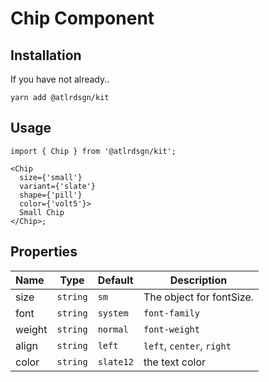 # Chip Component

## Installation

If you have not already..

```shell
yarn add @atlrdsgn/kit
```

## Usage

```tsx
import { Chip } from '@atlrdsgn/kit';

<Chip
  size={'small'}
  variant={'slate'}
  shape={'pill'}
  color={'volt5'}>
  Small Chip
</Chip>;
```

## Properties

| Name   | Type     | Default   | Description               |
| :----- | -------- | --------- | ------------------------- |
| size   | `string` | `sm`      | The object for fontSize.  |
| font   | `string` | `system`  | `font-family`             |
| weight | `string` | `normal`  | `font-weight`             |
| align  | `string` | `left`    | `left`, `center`, `right` |
| color  | `string` | `slate12` | the text color            |
